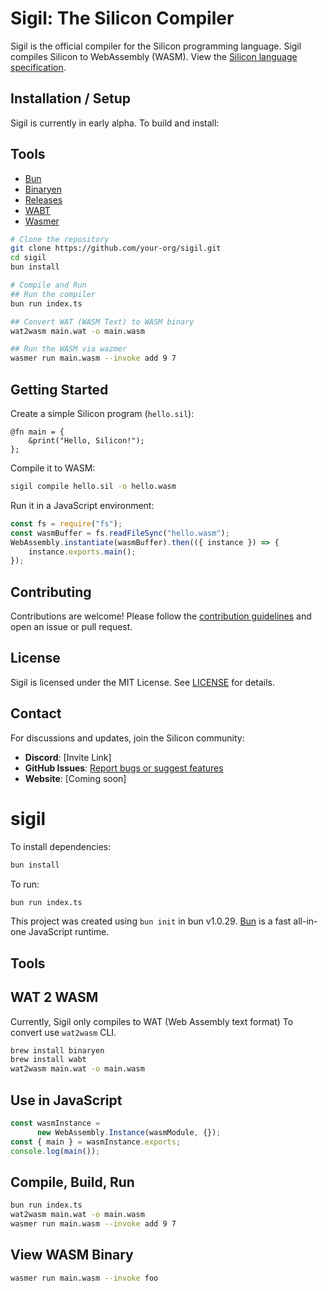 # Sigil: The Silicon Compiler

Sigil is the official compiler for the Silicon programming language. Sigil compiles Silicon to WebAssembly (WASM). View the [Silicon language specification]().


## Installation / Setup

Sigil is currently in early alpha. To build and install:

## Tools

- [Bun](https://bun.sh/)
- [Binaryen](https://github.com/WebAssembly/binaryen)
- [Releases](https://github.com/WebAssembly/binaryen/releases)
- [WABT](https://github.com/WebAssembly/wabt)
- [Wasmer](https://docs.wasmer.io/install)


```sh
# Clone the repository
git clone https://github.com/your-org/sigil.git
cd sigil
bun install

# Compile and Run
## Run the compiler
bun run index.ts

## Convert WAT (WASM Text) to WASM binary
wat2wasm main.wat -o main.wasm

## Run the WASM via wazmer
wasmer run main.wasm --invoke add 9 7
```

## Getting Started
Create a simple Silicon program (`hello.sil`):
```sil
@fn main = {
    &print("Hello, Silicon!");
};
```
Compile it to WASM:
```sh
sigil compile hello.sil -o hello.wasm
```
Run it in a JavaScript environment:
```js
const fs = require("fs");
const wasmBuffer = fs.readFileSync("hello.wasm");
WebAssembly.instantiate(wasmBuffer).then(({ instance }) => {
    instance.exports.main();
});
```

## Contributing
Contributions are welcome! Please follow the [contribution guidelines](CONTRIBUTING.md) and open an issue or pull request.

## License
Sigil is licensed under the MIT License. See [LICENSE](LICENSE) for details.

## Contact
For discussions and updates, join the Silicon community:
- **Discord**: [Invite Link]
- **GitHub Issues**: [Report bugs or suggest features](https://github.com/your-org/sigil/issues)
- **Website**: [Coming soon]




# sigil

To install dependencies:

```bash
bun install
```

To run:

```bash
bun run index.ts
```

This project was created using `bun init` in bun v1.0.29. [Bun](https://bun.sh) is a fast all-in-one JavaScript runtime.

## Tools


## WAT 2 WASM
Currently, Sigil only compiles to WAT (Web Assembly text format)
To convert use `wat2wasm` CLI.

```bash
brew install binaryen
brew install wabt
wat2wasm main.wat -o main.wasm
```

## Use in JavaScript

```javascript
const wasmInstance =
      new WebAssembly.Instance(wasmModule, {});
const { main } = wasmInstance.exports;
console.log(main());
```


## Compile, Build, Run

```bash
bun run index.ts
wat2wasm main.wat -o main.wasm
wasmer run main.wasm --invoke add 9 7
```

## View WASM Binary
```bash
wasmer run main.wasm --invoke foo
```